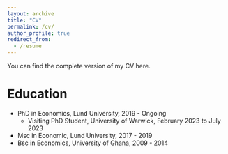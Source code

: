 ```yaml
---
layout: archive
title: "CV"
permalink: /cv/
author_profile: true
redirect_from:
  - /resume
---
```


You can find the complete version of my CV <a href="https://drive.google.com/file/d/1QcbA4Oe2aPUzuJyl-JKn9G-dcHP3_v12/view" style="text-decoration: none" target="_blank">here</a>.

Education
======
* PhD in Economics, Lund University, 2019 - Ongoing
  *  Visiting PhD Student, University of Warwick, February 2023 to July 2023
* Msc in Economic, Lund University, 2017 - 2019
* Bsc in Economics, University of Ghana, 2009 - 2014


 